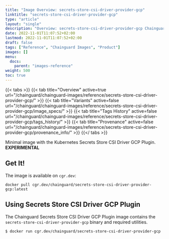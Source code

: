 ```yaml
---
title: "Image Overview: secrets-store-csi-driver-provider-gcp"
linktitle: "secrets-store-csi-driver-provider-gcp"
type: "article"
layout: "single"
description: "Overview: secrets-store-csi-driver-provider-gcp Chainguard Image"
date: 2022-11-01T11:07:52+02:00
lastmod: 2022-11-01T11:07:52+02:00
draft: false
tags: ["Reference", "Chainguard Images", "Product"]
images: []
menu:
  docs:
    parent: "images-reference"
weight: 500
toc: true
---
```


{{< tabs >}}
{{< tab title="Overview" active=true url="/chainguard/chainguard-images/reference/secrets-store-csi-driver-provider-gcp/" >}}
{{< tab title="Variants" active=false url="/chainguard/chainguard-images/reference/secrets-store-csi-driver-provider-gcp/image_specs/" >}}
{{< tab title="Tags History" active=false url="/chainguard/chainguard-images/reference/secrets-store-csi-driver-provider-gcp/tags_history/" >}}
{{< tab title="Provenance" active=false url="/chainguard/chainguard-images/reference/secrets-store-csi-driver-provider-gcp/provenance_info/" >}}
{{</ tabs >}}



<!--overview:start-->
Minimal image with the Kubernetes Secrets Store CSI Driver GCP Plugin. **EXPERIMENTAL**
<!--overview:end-->

<!--getting:start-->
## Get It!
The image is available on `cgr.dev`:

```
docker pull cgr.dev/chainguard/secrets-store-csi-driver-provider-gcp:latest
```
<!--getting:end-->

<!--body:start-->
## Using Secrets Store CSI Driver GCP Plugin

The Chainguard Secrets Store CSI Driver GCP Plugin image contains the `secrets-store-csi-driver-provider-gcp` binary and required utilities.

```shell
$ docker run cgr.dev/chainguard/secrets-store-csi-driver-provider-gcp
```
<!--body:end-->

